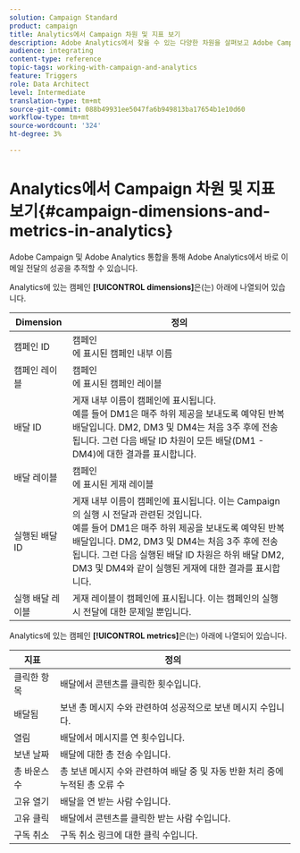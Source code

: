 ```yaml
---
solution: Campaign Standard
product: campaign
title: Analytics에서 Campaign 차원 및 지표 보기
description: Adobe Analytics에서 찾을 수 있는 다양한 차원을 살펴보고 Adobe Campaign에서 이메일 배달 추적을 시작합니다.
audience: integrating
content-type: reference
topic-tags: working-with-campaign-and-analytics
feature: Triggers
role: Data Architect
level: Intermediate
translation-type: tm+mt
source-git-commit: 088b49931ee5047fa6b949813ba17654b1e10d60
workflow-type: tm+mt
source-wordcount: '324'
ht-degree: 3%

---
```



# Analytics에서 Campaign 차원 및 지표 보기{#campaign-dimensions-and-metrics-in-analytics}

Adobe Campaign 및 Adobe Analytics 통합을 통해 Adobe Analytics에서 바로 이메일 전달의 성공을 추적할 수 있습니다.

Analytics에 있는 캠페인 **[!UICONTROL dimensions]**&#x200B;은(는) 아래에 나열되어 있습니다.

<table> 
 <thead> 
  <tr> 
   <th> Dimension<br /> </th> 
   <th> 정의<br /> </th> 
  </tr> 
 </thead> 
 <tbody> 
  <tr> 
   <td> 캠페인 ID<br /> </td> 
   <td> 캠페인<br />에 표시된 캠페인 내부 이름 </td> 
  </tr> 
  <tr> 
   <td> 캠페인 레이블<br /> </td> 
   <td> 캠페인<br />에 표시된 캠페인 레이블 </td> 
  </tr> 
  <tr> 
   <td> 배달 ID<br /> </td> 
   <td> 게재 내부 이름이 캠페인에 표시됩니다.<br /> 예를 들어 DM1은 매주 하위 제공을 보내도록 예약된 반복 배달입니다. DM2, DM3 및 DM4는 처음 3주 후에 전송됩니다. 그런 다음 배달 ID 차원이 모든 배달(DM1 - DM4)에 대한 결과를 표시합니다. <br /> </td> 
  </tr> 
  <tr> 
   <td> 배달 레이블<br /> </td> 
   <td> 캠페인<br />에 표시된 게재 레이블 </td> 
  </tr> 
  <tr> 
   <td> 실행된 배달 ID<br /> </td> 
   <td> 게재 내부 이름이 캠페인에 표시됩니다. 이는 Campaign의 실행 시 전달과 관련된 것입니다.<br /> 예를 들어 DM1은 매주 하위 제공을 보내도록 예약된 반복 배달입니다. DM2, DM3 및 DM4는 처음 3주 후에 전송됩니다. 그런 다음 실행된 배달 ID 차원은 하위 배달 DM2, DM3 및 DM4와 같이 실행된 게재에 대한 결과를 표시합니다. <br /> </td> 
  </tr> 
  <tr> 
   <td> 실행 배달 레이블<br /> </td> 
   <td> 게재 레이블이 캠페인에 표시됩니다. 이는 캠페인의 실행 시 전달에 대한 문제일 뿐입니다.<br /> </td> 
  </tr> 
 </tbody> 
</table>

Analytics에 있는 캠페인 **[!UICONTROL metrics]**&#x200B;은(는) 아래에 나열되어 있습니다.

<table> 
 <thead> 
  <tr> 
   <th> 지표<br /> </th> 
   <th> 정의<br /> </th> 
  </tr> 
 </thead> 
 <tbody> 
  <tr> 
   <td> 클릭한 항목<br /> </td> 
   <td> 배달에서 콘텐츠를 클릭한 횟수입니다.<br /> </td> 
  </tr> 
  <tr> 
   <td> 배달됨<br /> </td> 
   <td> 보낸 총 메시지 수와 관련하여 성공적으로 보낸 메시지 수입니다.<br /> </td> 
  </tr> 
  <tr> 
   <td> 열림<br /> </td> 
   <td> 배달에서 메시지를 연 횟수입니다.<br /> </td> 
  </tr> 
  <tr> 
   <td> 보낸 날짜<br /> </td> 
   <td> 배달에 대한 총 전송 수입니다.<br /> </td> 
  </tr> 
  <tr> 
   <td> 총 바운스 수<br /> </td> 
   <td> 총 보낸 메시지 수와 관련하여 배달 중 및 자동 반환 처리 중에 누적된 총 오류 수<br /> </td> 
  </tr> 
  <tr> 
   <td> 고유 열기<br /> </td> 
   <td> 배달을 연 받는 사람 수입니다.<br /> </td> 
  </tr> 
  <tr> 
   <td> 고유 클릭<br /> </td> 
   <td> 배달에서 콘텐츠를 클릭한 받는 사람 수입니다.<br /> </td> 
  </tr> 
  <tr> 
   <td> 구독 취소<br /> </td> 
   <td> 구독 취소 링크에 대한 클릭 수입니다.<br /> </td> 
  </tr> 
 </tbody> 
</table>

